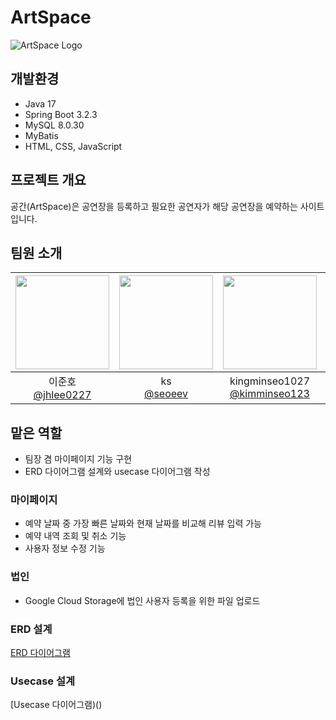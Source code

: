 # ArtSpace

![ArtSpace Logo](https://github.com/jhlee0227/ArtSpace/blob/main/ArtSpace/src/main/resources/static/img/logo_text.png)

## 개발환경
* Java 17
* Spring Boot 3.2.3
* MySQL 8.0.30
* MyBatis
* HTML, CSS, JavaScript

## 프로젝트 개요
공간(ArtSpace)은 공연장을 등록하고 필요한 공연자가 해당 공연장을 예약하는 사이트입니다.

## 팀원 소개
| <img src="https://avatars.githubusercontent.com/u/161573822?v=4" width="150" height="150"/> | <img src="https://avatars.githubusercontent.com/u/112747135?v=4" width="150" height="150"/> | <img src="https://avatars.githubusercontent.com/u/161282676?v=4" width="150" height="150"/> | <img src="https://avatars.githubusercontent.com/u/161573872?v=4" width="150" height="150"/> |
|:-:|:-:|:-:|:-:|
| 이준호<br/>[@jhlee0227](https://github.com/jhlee0227) | ks<br/>[@seoeev](https://github.com/seoeev) | kingminseo1027<br/>[@kimminseo123](https://github.com/kimminseo123) | Hannamug<br/>[@Hannamug](https://github.com/Hannamug) |

## 맡은 역할
- 팀장 겸 마이페이지 기능 구현
- ERD 다이어그램 설계와 usecase 다이어그램 작성
### 마이페이지
- 예약 날짜 중 가장 빠른 날짜와 현재 날짜를 비교해 리뷰 입력 가능
- 예약 내역 조회 및 취소 기능
- 사용자 정보 수정 기능
### 법인
- Google Cloud Storage에 법인 사용자 등록을 위한 파일 업로드

### ERD 설계
[ERD 다이어그램](https://www.erdcloud.com/d/ci8oEzfuiXJH4CST2)

### Usecase 설계
[Usecase 다이어그램)()

